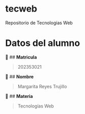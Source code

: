 # tecweb
Repositorio de Tecnologias Web

# **Datos del alumno**

:paperclip: ## **Matricula**
> 202353021

:paperclip: ## **Nombre**
> Margarita Reyes Trujillo

:paperclip: ## **Materia** 
> Tecnologías Web
